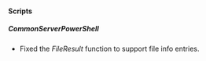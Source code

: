 
#### Scripts
##### CommonServerPowerShell
- Fixed the *FileResult* function to support file info entries.
